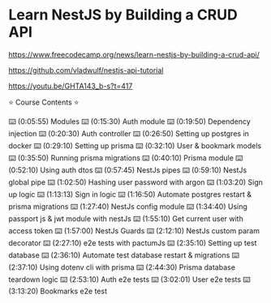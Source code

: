 # Learn NestJS by Building a CRUD API

<https://www.freecodecamp.org/news/learn-nestjs-by-building-a-crud-api/>

<https://github.com/vladwulf/nestjs-api-tutorial>

<https://youtu.be/GHTA143_b-s?t=417>

⭐️ Course Contents ⭐

⌨️ (0:05:55) Modules
⌨️ (0:15:30) Auth module
⌨️ (0:19:50) Dependency injection
⌨️ (0:20:30) Auth controller
⌨️ (0:26:50) Setting up postgres in docker
⌨️ (0:29:10) Setting up prisma
⌨️ (0:32:10) User & bookmark models
⌨️ (0:35:50) Running prisma migrations
⌨️ (0:40:10) Prisma module
⌨️ (0:52:10) Using auth dtos
⌨️ (0:57:45) NestJs pipes
⌨️ (0:59:10) NestJs global pipe
⌨️ (1:02:50) Hashing user password with argon
⌨️ (1:03:20) Sign up logic
⌨️ (1:13:13) Sign in logic
⌨️ (1:16:50) Automate postgres restart & prisma migrations
⌨️ (1:27:40) NestJs config module
⌨️ (1:34:40) Using passport js & jwt module with nestJs
⌨️ (1:55:10) Get current user with access token
⌨️ (1:57:00) NestJs Guards
⌨️ (2:12:10) NestJs custom param decorator
⌨️ (2:27:10) e2e tests with pactumJs
⌨️ (2:35:10) Setting up test database
⌨️ (2:36:10) Automate test database restart & migrations
⌨️ (2:37:10) Using dotenv cli with prisma
⌨️ (2:44:30) Prisma database teardown logic
⌨️ (2:53:10) Auth e2e tests
⌨️ (3:02:01) User e2e tests
⌨️ (3:13:20) Bookmarks e2e test
